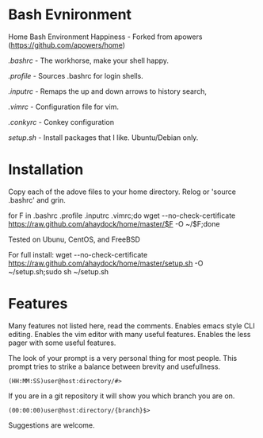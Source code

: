 Bash Evnironment
====

Home Bash Environment Happiness - Forked from apowers (https://github.com/apowers/home)

*.bashrc* - The workhorse, make your shell happy.

*.profile* - Sources .bashrc for login shells.

*.inputrc* - Remaps the up and down arrows to history search,

*.vimrc* - Configuration file for vim.

*.conkyrc* - Conkey configuration

*setup.sh* - Install packages that I like. Ubuntu/Debian only.

Installation
====
Copy each of the adove files to your home directory.
Relog or 'source .bashrc' and grin.

for F in .bashrc .profile .inputrc .vimrc;do wget --no-check-certificate https://raw.github.com/ahaydock/home/master/$F -O ~/$F;done

Tested on Ubunu, CentOS, and FreeBSD

For full install:
wget --no-check-certificate https://raw.github.com/ahaydock/home/master/setup.sh -O ~/setup.sh;sudo sh ~/setup.sh

Features
====
Many features not listed here, read the comments.
Enables emacs style CLI editing.
Enables the vim editor with many useful features.
Enables the less pager with some useful features.

The look of your prompt is a very personal thing for most people.
This prompt tries to strike a balance between brevity and usefullness.

    (HH:MM:SS)user@host:directory/#>

If you are in a git repository it will show you which branch you are on.

    (00:00:00)user@host:directory/{branch}$>

Suggestions are welcome.
